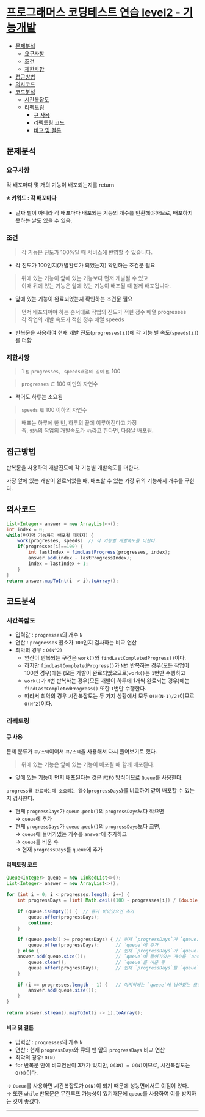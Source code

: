 # [프로그래머스 코딩테스트 연습 level2 - 기능개발](https://school.programmers.co.kr/learn/courses/30/lessons/42586)

- [문제분석](#문제분석)
    * [요구사항](#요구사항)
    * [조건](#조건)
    * [제한사항](#제한사항)
- [접근방법](#접근방법)
- [의사코드](#의사코드)
- [코드분석](#코드분석)
    * [시간복잡도](#시간복잡도)
    * [리펙토링](#리펙토링)
        + [큐 사용](#큐-사용)
        + [리펙토링 코드](#리펙토링-코드)
        + [비교 및 결론](#비교-및-결론)

## 문제분석

### 요구사항

각 배포마다 몇 개의 기능이 배포되는지를 return

**⭐️ 키워드 : 각 배포마다**

* 날짜 별이 아니라 각 배포마다 배포되는 기능의 개수를 반환해야하므로, 배포하지 못하는 날도 있을 수 있음.

### 조건

> 각 기능은 진도가 100%일 때 서비스에 반영할 수 있습니다.

* 각 진도가 100인지(개발완료가 되었는지) 확인하는 조건문 필요

> 뒤에 있는 기능이 앞에 있는 기능보다 먼저 개발될 수 있고  
> 이때 뒤에 있는 기능은 앞에 있는 기능이 배포될 때 함께 배포됩니다.

* 앞에 있는 기능이 완료되었는지 확인하는 조건문 필요

> 먼저 배포되어야 하는 순서대로 작업의 진도가 적힌 정수 배열 progresses  
> 각 작업의 개발 속도가 적힌 정수 배열 speeds

* 반복문을 사용하여 현재 개발 진도(`progresses[i]`)에 각 기능 별 속도(`speeds[i]`)를 더함 

### 제한사항

> 1 ≦ `progresses, speeds배열의 길이` ≦ 100

> `progresses` ∈ 100 미만의 자연수 

* 적어도 하루는 소요됨

> `speeds` ∈ 100 이하의 자연수

> 배포는 하루에 한 번, 하루의 끝에 이루어진다고 가정  
> 즉, `95%`의 작업의 개발속도가 `4%`라고 한다면, 다음날 배포됨.

## 접근방법

반복문을 사용하여 개발진도에 각 기능별 개발속도를 더한다.

가장 앞에 있는 개발이 완료되었을 때, 배포할 수 있는 가장 뒤의 기능까지 개수를 구한다.

## 의사코드

```java
List<Integer> answer = new ArrayList<>();
int index = 0;
while(마지막 기능까지 배포될 때까지) {
    work(progresses, speeds)  // 각 기능별 개발속도를 더한다.
    if(progresses[i]==100) {
        int lastIndex = findLastProgress(progresses, index);
        answer.add(index - lastProgressIndex);
        index = lastIndex + 1;
    }
}
return answer.mapToInt(i -> i).toArray();
```

## 코드분석

### 시간복잡도

* 입력값 : `progresses`의 개수 `N`
* 연산 : `progresses` 원소가 `100`인지 검사하는 비교 연산 
* 최악의 경우 : `O(N^2)`
  * 연산이 반복되는 구간은 `work()`와 `findLastCompletedProgress()`이다.
  * 하지만 `findLastCompletedProgress()`가 `N`번 반복하는 경우(모든 작업이 100인 경우)에는 (모든 개발이 완료되었으므로)`work()`는 `1`번만 수행하고
  * `work()`가 `N`번 반복하는 경우(모든 개발이 하루에 1개씩 완료되는 경우)에는 `findLastCompletedProgress()` 또한 `1`번만 수행한다.
  * 따라서 최악의 경우 시간복잡도는 두 가지 상황에서 모두 `O(N(N-1)/2)`이므로 `O(N^2)`이다. 

### 리펙토링


#### 큐 사용

문제 분류가 `큐/스택`이어서 `큐/스택`을 사용해서 다시 풀어보기로 했다.

> 뒤에 있는 기능은 앞에 있는 기능이 배포될 때 함께 배포된다.

* 앞에 있는 기능이 먼저 배포된다는 것은 `FIFO` 방식이므로 `Queue`를 사용한다.

`progress를 완료하는데 소요되는 일수`(`progressDays`)를 비교하여 같이 배포할 수 있는지 검사한다.    
* 현재 `progressDays`가 `queue.peek()`의 `progressDays`보다 작으면  
→ `queue`에 추가  
* 현재 `progressDays`가 `queue.peek()`의 `progressDays`보다 크면,  
→ `queue`에 들어가있는 개수를 `answer`에 추가하고  
→ `queue`를 비운 후  
→ 현재 `progressDays`를 `queue`에 추가

#### 리펙토링 코드

```java
Queue<Integer> queue = new LinkedList<>();
List<Integer> answer = new ArrayList<>();

for (int i = 0; i < progresses.length; i++) {
    int progressDays = (int) Math.ceil((100 - progresses[i]) / (double) speeds[i]);

    if (queue.isEmpty()) {  // 큐가 비어있으면 추가
        queue.offer(progressDays);
        continue;
    }

    if (queue.peek() >= progressDays) { // 현재 `progressDays`가 `queue.peek()`의 `progressDays`보다 작으면
        queue.offer(progressDays);      // `queue`에 추가
    } else {                            // 현재 `progressDays`가 `queue.peek()`의 `progressDays`보다 작으면
    answer.add(queue.size());           // `queue`에 들어가있는 개수를 `answer`에 추가하고
        queue.clear();                  // `queue`를 비운 후
        queue.offer(progressDays);      // 현재 `progressDays`를 `queue`에 추가
    }

    if (i == progresses.length - 1) {   // 마지막에는 `queue`에 남아있는 모든 원소를 `answer`에 추가 
        answer.add(queue.size());
    }
}

return answer.stream().mapToInt(i -> i).toArray();
```

#### 비교 및 결론

* 입력값 : `progresses`의 개수 `N`
* 연산 : 현재 `progressDays`와 큐의 맨 앞의 `progressDays` 비교 연산
* 최악의 경우: `O(N)`
* for 반복문 안에 비교연산이 3개가 있지만, `O(3N) = O(N)`이므로, 시간복잡도는 `O(N)`이다.  

→ `Queue`를 사용하면 시간복잡도가 `O(N)`이 되기 때문에 성능면에서도 이점이 있다.  
→ 또한 `while` 반복문은 무한루프 가능성이 있기때문에 `queue`를 사용하여 이를 방지하는 것이 좋겠다.

<hr>